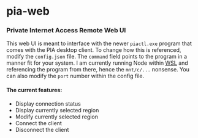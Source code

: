 # pia-web

### Private Internet Access Remote Web UI

This web UI is meant to interface with the newer `piactl.exe` program that comes with the PIA desktop client. To change how this is referenced, modify the `config.json` file. The `command` field points to the program in a manner fit for your system. I am currently running Node within [WSL](https://en.wikipedia.org/wiki/Windows_Subsystem_for_Linux) and referencing the program from there, hence the `mnt/c/...` nonsense. You can also modify the `port` number within the config file.

#### The current features:

- Display connection status
- Display currently selected region
- Modify currently selected region
- Connect the client
- Disconnect the client
